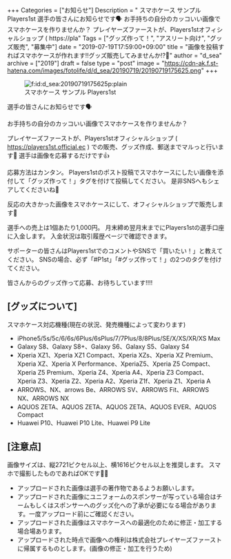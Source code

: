 +++
Categories = ["お知らせ"]
Description = " スマホケース サンプル Players1st  選手の皆さんにお知らせです🗣  お手持ちの自分のカッコいい画像でスマホケースを作りませんか？  プレイヤーズファーストが、Players1stオフィシャルショップ ( https://pla"
Tags = ["グッズ作って！", "アスリート向け", "グッズ販売", "募集中"]
date = "2019-07-19T17:59:00+09:00"
title = "画像を投稿すればスマホケースが作れます‼️グッズ販売してみませんか⁉️🛒"
author = "d_sea"
archive = ["2019"]
draft = false
type = "post"
image = "https://cdn-ak.f.st-hatena.com/images/fotolife/d/d_sea/20190719/20190719175625.png"
+++

<body>
<p><figure class="figure-image figure-image-fotolife" title="スマホケース サンプル Players1st"><span itemscope itemtype="http://schema.org/Photograph"><img src="https://cdn-ak.f.st-hatena.com/images/fotolife/d/d_sea/20190719/20190719175625.png" alt="f:id:d_sea:20190719175625p:plain" title="f:id:d_sea:20190719175625p:plain" class="hatena-fotolife" itemprop="image"></span><figcaption>スマホケース サンプル Players1st</figcaption></figure></p>

<p>選手の皆さんにお知らせです🗣</p>

<p>お手持ちの自分のカッコいい画像でスマホケースを作りませんか？</p>

<p>プレイヤーズファーストが、Players1stオフィシャルショップ ( <a href="https://players1st.official.ec">https://players1st.official.ec</a> ) での販売、グッズ作成、郵送までマルっと行います💪
選手は画像を応募するだけです👍</p>

<p>応募方法はカンタン。
Players1stのポスト投稿でスマホケースにしたい画像を添付して「グッズ作って！」タグを付けて投稿してください。
是非SNSへもシェアしてくださいね🙏</p>

<p>反応の大きかった画像をスマホケースにして、オフィシャルショップで販売します🛒</p>

<p>選手への売上は1個あたり1,000円。
月末締め翌月末までにPlayers1stの選手口座に入金します。
入金状況は取引履歴ページで確認できます。</p>

<p>サポーターの皆さんはPlayers1stでのコメントやSNSで「買いたい！」と教えてください。
SNSの場合、必ず「#P1st」「#グッズ作って！」の2つのタグを付けてください。</p>

<p>皆さんからのグッズ作って応募、お待ちしています‼️‼️</p>

<h2>[グッズについて]</h2>

<p>スマホケース対応機種(現在の状況、発売機種によって変わります)</p>

<ul>
<li>iPhone5/5s/5c/6/6s/6Plus/6sPlus/7/7Plus/8/8Plus/SE/X/XS/XR/XS Max</li>
<li>Galaxy S8、Galaxy S8+、Galaxy S6、Galaxy S5、Galaxy S4</li>
<li>Xperia XZ1、Xperia XZ1 Compact、Xperia XZs、Xperia XZ Premium、Xperia XZ、Xperia X Performance、XperiaZ5、Xperia Z5 Compact、Xperia Z5 Premium、Xperia Z4、Xperia A4、Xperia Z3 Compact、Xperia Z3、Xperia Z2、Xperia A2、Xperia Z1f、Xperia Z1、Xperia A</li>
<li>ARROWS、NX、arrows Be、ARROWS SV、ARROWS Fit、ARROWS NX、ARROWS NX</li>
<li>AQUOS ZETA、AQUOS ZETA、AQUOS ZETA、AQUOS EVER、AQUOS Compact</li>
<li>Huawei P10、Huawei P10 Lite、Huawei P9 Lite</li>
</ul>


<h2>[注意点]</h2>

<p>画像サイズは、縦2721ピクセル以上、横1616ピクセル以上を推奨します。
スマホで撮影したものであればOKです🙆‍♂️</p>

<ul>
<li>アップロードされた画像は選手の著作物であるようお願いします。</li>
<li>アップロードされた画像にユニフォームのスポンサーが写っている場合はチームもしくはスポンサーへのグッズ化への了承が必要になる場合があります。一度アップロード前にご確認ください。</li>
<li>アップロードされた画像はスマホケースへの最適化のために修正・加工する場合場あります。</li>
<li>アップロードされた時点で画像への権利は株式会社プレイヤーズファーストに帰属するものとします。(画像の修正・加工を行うため)</li>
</ul>

</body>
